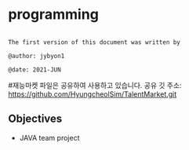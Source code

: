 # programming

```

The first version of this document was written by

@author: jybyon1

@date: 2021-JUN

```

#재능마켓 파일은 공유하여 사용하고 있습니다. 공유 깃 주소: https://github.com/HyungcheolSim/TalentMarket.git 

## **Objectives** 

* JAVA team project
